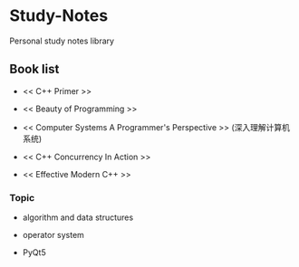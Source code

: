 # Study-Notes
Personal study notes library

## Book list

+ << C++ Primer >>

+ << Beauty of Programming >>

+ << Computer Systems A Programmer's Perspective >> (深入理解计算机系统)

+ << C++ Concurrency In Action >>

+ << Effective Modern C++ >>


### Topic

+ algorithm and data structures

+ operator system

+ PyQt5
